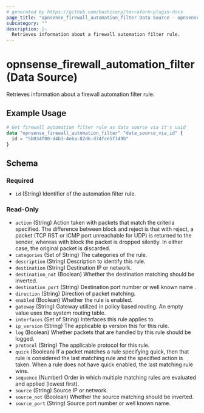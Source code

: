 ```yaml
---
# generated by https://github.com/hashicorp/terraform-plugin-docs
page_title: "opnsense_firewall_automation_filter Data Source - opnsense"
subcategory: ""
description: |-
  Retrieves information about a firewall automation filter rule.
---
```


# opnsense_firewall_automation_filter (Data Source)

Retrieves information about a firewall automation filter rule.

## Example Usage

```terraform
# Get firewall automation filter rule as data source via it's uuid
data "opnsense_firewall_automation_filter" "data_source_via_id" {
  id = "5b034f00-d4b3-4eba-82d6-d74fce5f149b"
}
```

<!-- schema generated by tfplugindocs -->
## Schema

### Required

- `id` (String) Identifier of the automation filter rule.

### Read-Only

- `action` (String) Action taken with packets that match the criteria specified. The difference between block and reject is that with reject, a packet (TCP RST or ICMP port unreachable for UDP) is returned to the sender, whereas with block the packet is dropped silently. In either case, the original packet is discarded.
- `categories` (Set of String) The categories of the rule.
- `description` (String) Description to identify this rule.
- `destination` (String) Destination IP or network.
- `destination_not` (Boolean) Whether the destination matching should be inverted.
- `destination_port` (String) Destination port number or well known name .
- `direction` (String) Direction of packet matching.
- `enabled` (Boolean) Whether the rule is enabled.
- `gateway` (String) Gateway utilized in policy based routing. An empty value uses the system routing table.
- `interfaces` (Set of String) Interfaces this rule applies to.
- `ip_version` (String) The applicable ip version this for this rule.
- `log` (Boolean) Whether packets that are handled by this rule should be logged.
- `protocol` (String) The applicable protocol for this rule.
- `quick` (Boolean) If a packet matches a rule specifying quick, then that rule is considered the last matching rule and the specified action is taken. When a rule does not have quick enabled, the last matching rule wins.
- `sequence` (Number) Order in which multiple matching rules are evaluated and applied (lowest first).
- `source` (String) Source IP or network.
- `source_not` (Boolean) Whether the source matching should be inverted.
- `source_port` (String) Source port number or well known name.
